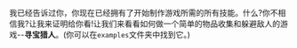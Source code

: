 我已经告诉过你，你现在已经拥有了开始制作游戏所需的所有技能。什么?你不相信我?让我来证明给你看!让我们来看看如何做一个简单的物品收集和躲避敌人的游戏--**寻宝猎人**。(你可以在`examples`文件夹中找到它。)

